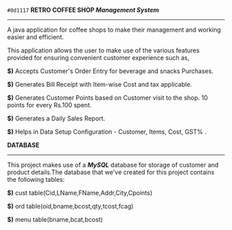 `#0d1117`
**RETRO COFFEE SHOP _Management System_**
______________________________________________________________________________________________________________________________________________________________________

A java application for coffee shops to make their management and working easier and efficient.

This application allows the user to make use of the various features provided for ensuring convenient customer experience such as,

**$)** Accepts Customer's Order Entry for beverage and snacks Purchases.

**$)** Generates Bill Receipt with Item-wise Cost and tax applicable.

**$)** Generates Customer Points based on Customer visit to the shop.
   10 points for every Rs.100 spent.
   
**$)** Generates a Daily Sales Report.

**$)** Helps in Data Setup Configuration - Customer, Items, Cost, GST% .


**DATABASE**
______________________________________________________________________________________________________________________________________________________________________

This project makes use of a ***MySQL*** database for storage of customer and product details.The database that we've created for this project contains the following tables:

**$)** cust table(Cid,LName,FName,Addr,City,Cpoints)

**$)** ord table(oid,bname,bcost,qty,tcost,fcag)

**$)** menu table(bname,bcat,bcost)


